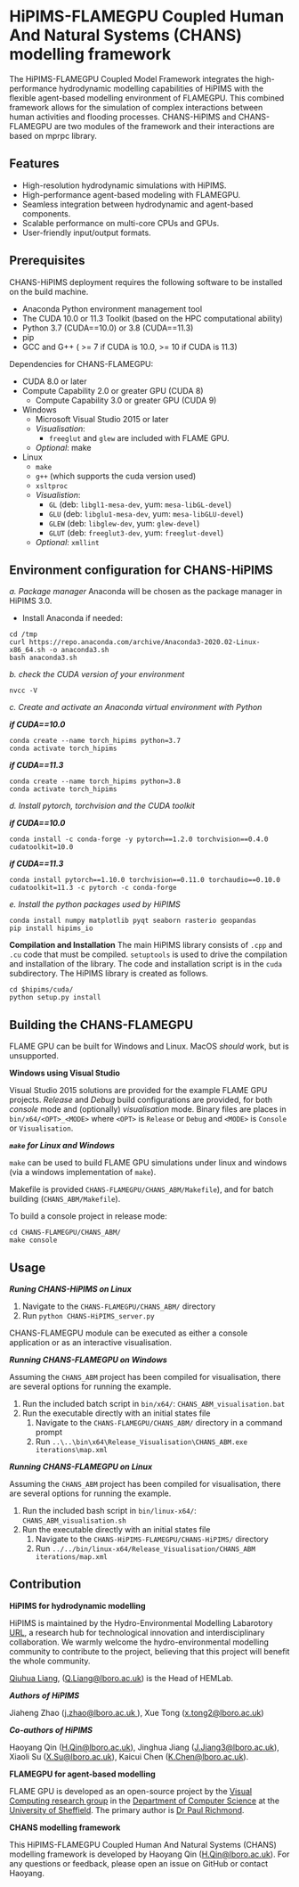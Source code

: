 # HiPIMS-FLAMEGPU Coupled Human And Natural Systems (CHANS) modelling framework

The HiPIMS-FLAMEGPU Coupled Model Framework integrates the high-performance hydrodynamic modelling capabilities of HiPIMS with the flexible agent-based modelling environment of FLAMEGPU. This combined framework allows for the simulation of complex interactions between human activities and flooding processes. CHANS-HiPIMS and CHANS-FLAMEGPU are two modules of the framework and their interactions are based on mprpc library.

## Features

- High-resolution hydrodynamic simulations with HiPIMS.
- High-performance agent-based modeling with FLAMEGPU.
- Seamless integration between hydrodynamic and agent-based components.
- Scalable performance on multi-core CPUs and GPUs.
- User-friendly input/output formats.

## Prerequisites

CHANS-HiPIMS deployment requires the following software to be installed on the build machine.
- Anaconda Python environment management tool
- The CUDA 10.0 or 11.3 Toolkit (based on the HPC computational ability)
- Python 3.7 (CUDA==10.0) or 3.8 (CUDA==11.3)
- pip
- GCC and G++ ( >= 7 if CUDA is 10.0, >= 10 if CUDA is 11.3)

Dependencies for CHANS-FLAMEGPU:
- CUDA 8.0 or later
- Compute Capability 2.0 or greater GPU (CUDA 8)
    - Compute Capability 3.0 or greater GPU (CUDA 9)
- Windows
    - Microsoft Visual Studio 2015 or later
    - *Visualisation*:
        - `freeglut` and `glew` are included with FLAME GPU.
    - *Optional*: make
- Linux
    - `make`
    - `g++` (which supports the cuda version used)
    - `xsltproc`
    - *Visualistion*:
        - `GL` (deb: `libgl1-mesa-dev`, yum: `mesa-libGL-devel`)
        - `GLU` (deb: `libglu1-mesa-dev`, yum: `mesa-libGLU-devel`)
        - `GLEW` (deb: `libglew-dev`, yum: `glew-devel`)
        - `GLUT` (deb: `freeglut3-dev`, yum: `freeglut-devel`)
    - *Optional*: `xmllint`

## Environment configuration for CHANS-HiPIMS
_a. Package manager_
Anaconda will be chosen as the package manager in HiPIMS 3.0.
- Install Anaconda if needed:
```
cd /tmp
curl https://repo.anaconda.com/archive/Anaconda3-2020.02-Linux-x86_64.sh -o anaconda3.sh
bash anaconda3.sh
```

_b. check the CUDA version of your environment_
```
nvcc -V
```

_c. Create and activate an Anaconda virtual environment with Python_

***if CUDA==10.0***
```
conda create --name torch_hipims python=3.7
conda activate torch_hipims
```
***if CUDA==11.3***
```
conda create --name torch_hipims python=3.8 
conda activate torch_hipims
```

_d. Install pytorch, torchvision and the CUDA toolkit_

***if CUDA==10.0***
```
conda install -c conda-forge -y pytorch==1.2.0 torchvision==0.4.0 cudatoolkit=10.0
```
***if CUDA==11.3***
```
conda install pytorch==1.10.0 torchvision==0.11.0 torchaudio==0.10.0 cudatoolkit=11.3 -c pytorch -c conda-forge
```

_e. Install the python packages used by HiPIMS_
```
conda install numpy matplotlib pyqt seaborn rasterio geopandas
pip install hipims_io
```

**Compilation and Installation**
The main HiPIMS library consists of `.cpp` and `.cu` code that must be compiled. `setuptools` is used to drive the compilation and installation of the library. The code and installation script is in the `cuda` subdirectory. The HiPIMS library is created as follows. 
```
cd $hipims/cuda/
python setup.py install
```

## Building the CHANS-FLAMEGPU

FLAME GPU can be built for Windows and Linux. MacOS *should* work, but is unsupported.

**Windows using Visual Studio**

Visual Studio 2015 solutions are provided for the example FLAME GPU projects.
*Release* and *Debug* build configurations are provided, for both *console* mode and (optionally) *visualisation* mode.
Binary files are places in `bin/x64/<OPT>_<MODE>` where `<OPT>` is `Release` or `Debug` and `<MODE>` is `Console` or `Visualisation`.

***`make` for Linux and Windows***

`make` can be used to build FLAME GPU simulations under linux and windows (via a windows implementation of `make`).

Makefile is provided `CHANS-FLAMEGPU/CHANS_ABM/Makefile`), and for batch building (`CHANS_ABM/Makefile`).

To build a console project in release mode:

```
cd CHANS-FLAMEGPU/CHANS_ABM/
make console
```

## Usage

***Runing CHANS-HiPIMS on Linux***

1. Navigate to the `CHANS-FLAMEGPU/CHANS_ABM/` directory
2. Run `python CHANS-HiPIMS_server.py`


CHANS-FLAMEGPU module can be executed as either a console application or as an interactive visualisation.

***Running CHANS-FLAMEGPU on Windows***

Assuming the `CHANS_ABM` project has been compiled for visualisation, there are several options for running the example.

1. Run the included batch script in `bin/x64/`: `CHANS_ABM_visualisation.bat`
2. Run the executable directly with an initial states file
    1. Navigate to the `CHANS-FLAMEGPU/CHANS_ABM/` directory in a command prompt
    2. Run `..\..\bin\x64\Release_Visualisation\CHANS_ABM.exe iterations\map.xml`

***Running CHANS-FLAMEGPU on Linux***

Assuming the `CHANS_ABM` project has been compiled for visualisation, there are several options for running the example.

1. Run the included bash script in `bin/linux-x64/`: `CHANS_ABM_visualisation.sh `
2. Run the executable directly with an initial states file
    1. Navigate to the `CHANS-HiPIMS-FLAMEGPU/CHANS-HiPIMS/` directory
    2. Run `../../bin/linux-x64/Release_Visualisation/CHANS_ABM iterations/map.xml`


## Contribution

**HiPIMS for hydrodynamic modelling**

HiPIMS is maintained by the Hydro-Environmental Modelling Labarotory [URL](https://www.hemlab.org/), a research hub for technological innovation and interdisciplinary collaboration. We warmly welcome the hydro-environmental modelling community to contribute to the project, believing that this project will benefit the whole community.

 [Qiuhua Liang](https://www.lboro.ac.uk/departments/abce/staff/qiuhua-liang/), ([Q.Liang@lboro.ac.uk](mailto:Q.Liang@lboro.ac.uk)) is the Head of HEMLab.

***Authors of HiPIMS***

Jiaheng Zhao ([j.zhao@lboro.ac.uk ](mailto:j.zhao@lboro.ac.uk)), Xue Tong ([x.tong2@lboro.ac.uk](mailto:x.tong2@lboro.ac.uk))

***Co-authors of HiPIMS***

Haoyang Qin ([H.Qin@lboro.ac.uk](mailto:H.Qin@lboro.ac.uk)), Jinghua Jiang ([J.Jiang3@lboro.ac.uk](mailto:J.Jiang3@lboro.ac.uk)), Xiaoli Su ([X.Su@lboro.ac.uk](mailto:X.Su@lboro.ac.uk)), Kaicui Chen ([K.Chen@lboro.ac.uk](mailto:K.Chen@lboro.ac.uk)).

 

**FLAMEGPU for agent-based modelling**

FLAME GPU is developed as an open-source project by the [Visual Computing research group](https://www.sheffield.ac.uk/dcs/research/groups/visual-computing/home) in the [Department of Computer Science](https://www.sheffield.ac.uk/dcs/) at the [University of Sheffield](https://www.sheffield.ac.uk/).
The primary author is [Dr Paul Richmond](http://paulrichmond.shef.ac.uk/).


**CHANS modelling framework**

This HiPIMS-FLAMEGPU Coupled Human And Natural Systems (CHANS) modelling framework is developed by Haoyang Qin ([H.Qin@lboro.ac.uk](mailto:H.Qin@lboro.ac.uk)). For any questions or feedback, please open an issue on GitHub or contact Haoyang.
